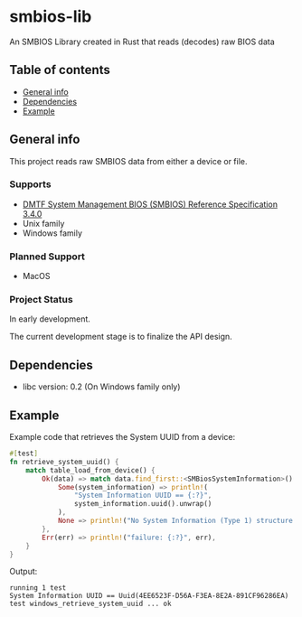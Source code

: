 # smbios-lib
An SMBIOS Library created in Rust that reads (decodes) raw BIOS data

## Table of contents
* [General info](#general-info)
* [Dependencies](#dependencies)
* [Example](#example)

## General info
This project reads raw SMBIOS data from either a device or file.

### Supports
* [DMTF System Management BIOS (SMBIOS) Reference
Specification 3.4.0](https://www.dmtf.org/sites/default/files/standards/documents/DSP0134_3.4.0.pdf)
* Unix family
* Windows family

### Planned Support
* MacOS

### Project Status
In early development.

The current development stage is to finalize the API design.
	
## Dependencies
* libc version: 0.2 (On Windows family only)
	
## Example
Example code that retrieves the System UUID from a device:

```rust
#[test]
fn retrieve_system_uuid() {
    match table_load_from_device() {
        Ok(data) => match data.find_first::<SMBiosSystemInformation>() {
            Some(system_information) => println!(
                "System Information UUID == {:?}",
                system_information.uuid().unwrap()
            ),
            None => println!("No System Information (Type 1) structure found"),
        },
        Err(err) => println!("failure: {:?}", err),
    }
}
```

Output:
```
running 1 test
System Information UUID == Uuid(4EE6523F-D56A-F3EA-8E2A-891CF96286EA)
test windows_retrieve_system_uuid ... ok
````